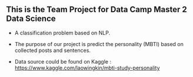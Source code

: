 ## This is the Team Project for Data Camp Master 2 Data Science

- A classification problem based on NLP.

- The purpose of our project is predict the personality (MBTI) based on collected posts and sentences.

- Data source could be found on Kaggle : https://www.kaggle.com/laowingkin/mbti-study-personality
